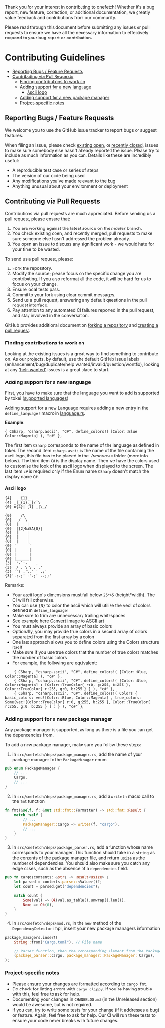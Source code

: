 Thank you for your interest in contributing to onefetch! Whether it's a bug report, new feature, correction, or additional
documentation, we greatly value feedback and contributions from our community.

Please read through this document before submitting any issues or pull requests to ensure we have all the necessary
information to effectively respond to your bug report or contribution.

# Contributing Guidelines

* [Reporting Bugs / Feature Requests](#reporting-bugs--feature-requests)
* [Contributing via Pull Requests](#contributing-via-pull-requests)
    * [Finding contributions to work on](#finding-contributions-to-work-on)
    * [Adding support for a new language](#adding-support-for-a-new-language)
      * [Ascii logo](#ascii-logo)
    * [Adding support for a new package manager](#adding-support-for-a-new-package-manager)
    * [Project-specific notes](#project-specific-notes)

## Reporting Bugs / Feature Requests

We welcome you to use the GitHub issue tracker to report bugs or suggest features.

When filing an issue, please check [existing open](https://github.com/o2sh/onefetch/issues), or [recently closed](https://github.com/o2sh/onefetch/issues?utf8=%E2%9C%93&q=is%3Aissue%20is%3Aclosed%20), issues to make sure somebody else hasn't already
reported the issue. Please try to include as much information as you can. Details like these are incredibly useful:

* A reproducible test case or series of steps
* The version of our code being used
* Any modifications you've made relevant to the bug
* Anything unusual about your environment or deployment

## Contributing via Pull Requests

Contributions via pull requests are much appreciated. Before sending us a pull request, please ensure that:

1. You are working against the latest source on the *master* branch.
2. You check existing open, and recently merged, pull requests to make sure someone else hasn't addressed the problem already.
3. You open an issue to discuss any significant work - we would hate for your time to be wasted.

To send us a pull request, please:

1. Fork the repository.
2. Modify the source; please focus on the specific change you are contributing. If you also reformat all the code, it will be hard for us to focus on your change.
3. Ensure local tests pass.
4. Commit to your fork using clear commit messages.
5. Send us a pull request, answering any default questions in the pull request interface.
6. Pay attention to any automated CI failures reported in the pull request, and stay involved in the conversation.

GitHub provides additional document on [forking a repository](https://help.github.com/articles/fork-a-repo/) and
[creating a pull request](https://help.github.com/articles/creating-a-pull-request/).

### Finding contributions to work on

Looking at the existing issues is a great way to find something to contribute on. As our projects, by default, use the default GitHub issue labels (enhancement/bug/duplicate/help wanted/invalid/question/wontfix), looking at any ['help wanted'](https://github.com/o2sh/onefetch/labels/help%20wanted) issues is a great place to start.

### Adding support for a new language

First, you have to make sure that the language you want to add is supported by tokei ([supported languages](https://github.com/XAMPPRocky/tokei#supported-languages))

Adding support for a new Language requires adding a new entry in the `define_language!` macro in [language.rs](https://raw.githubusercontent.com/o2sh/onefetch/master/src/language.rs).

**Example**:

` { CSharp, "csharp.ascii", "C#", define_colors!( [Color::Blue, Color::Magenta] ), "c#" }, `

The first item `CSharp` corresponds to the name of the language as defined in tokei. The second item `csharp.ascii` is the name of the file containing the ascii logo, this file has to be placed in the _./resources_ folder (more info below). The third item `C#` is the display name. Then we have the colors used to customize the look of the ascii logo when displayed to the screen. The last item `c#` is required only if the Enum name  `CSharp` doesn't match the display name `C#`.

#### Ascii logo

```
{4}   _{1} _  _
{4} _|_{1}(_|/ \
{0} o{4}| {1} _|\_/

{0}    /\
{0}   /  \
{0}  |    |
{0}  |{2}NASA{0}|
{0}  |    |
{0}  |    |
{0}  |    |
{0} '      `
{0} |      |
{0} |      |
{0} |______|
{3}  '-`'-`   .
{3}  / . \'\ . .'
{3} ''( .'\.' ' .;'
{3}'.;.;' ;'.;' ..;;'
```

Remarks:
 - Your ascii logo's dimensions must fall below `25*45` (height\*width). The CI will fail otherwise.
 - You can use `{N}` to color the ascii which will utilize the vec! of colors defined in `define_language!`
 - Make sure to trim any unnecessary trailing whitespaces
 - See example here [Convert image to ASCII art](https://github.com/o2sh/onefetch/wiki/image-to-ascii)
 - You must always provide an array of basic colors
 - Optionally, you may provide true colors in a second array of colors separated from the first array by a colon
 - One last approach allows you to define colors using the Colors structure itself
 - Make sure if you use true colors that the number of true colors matches the number of basic colors
 - For example, the following are equivalent:
```
    { CSharp, "csharp.ascii", "C#", define_colors!( [Color::Blue, Color::Magenta] ), "c#" },
    { CSharp, "csharp.ascii", "C#", define_colors!( [Color::Blue, Color::Magenta] : [Color::TrueColor{ r:0, g:255, b:255 }, Color::TrueColor{ r:255, g:0, b:255 } ] ), "c#" },
    { CSharp, "csharp.ascii", "C#", define_colors!( Colors { basic_colors: vec![Color::Blue, Color::Magenta] , true_colors: Some(vec![Color::TrueColor{ r:0, g:255, b:255 }, Color::TrueColor{ r:255, g:0, b:255 } ] ) } ), "c#" },
```

### Adding support for a new package manager

Any package manager is supported, as long as there is a file you can get the dependencies from.

To add a new package manager, make sure you follow these steps:
1. in `src/onefetch/deps/package_manager.rs`, add the name of your package manager to the `PackageManager` enum
```rust
pub enum PackageManager {
    // ...
    Cargo,
    // ...
}
```

2. in `src/onefetch/deps/package_manager.rs`, add a `writeln` macro call to the `fmt` function
```rust
fn fmt(&self, f: &mut std::fmt::Formatter) -> std::fmt::Result {
    match *self {
        // ...
        PackageManager::Cargo => write!(f, "cargo"),
        // ...
    }
}
```

3. in `src/onefetch/deps/package_parser.rs`, add a function whose name corresponds to your manager. This function should take in a `string` as the contents of the package manager file, and return `usize` as the number of dependencies. You should also make sure you catch any edge cases, such as the absence of a `dependencies` field.
```rust
pub fn cargo(contents: &str) -> Result<usize> {
    let parsed = contents.parse::<Value>()?;
    let count = parsed.get("dependencies");

    match count {
        Some(val) => Ok(val.as_table().unwrap().len()),
        None => Ok(0),
    }
}
```

4. in `src/onefetch/deps/mod.rs`, in the `new` method of the `DependencyDetector` impl, insert your new package managers information
```rust
package_managers.insert(
    String::from("Cargo.toml"), // File name

    // Parser function, then the corresponding element from the PackageManager enum
    (package_parser::cargo, package_manager::PackageManager::Cargo),
);
```

### Project-specific notes

- Please ensure your changes are formatted according to `cargo fmt`.
- Do check for linting errors with `cargo clippy`. If you're having trouble with this, feel free to ask for help.
- Documenting your changes in `CHANGELOG.md` (in the Unreleased section) would be awesome, but is not required.
- If you can, try to write some tests for your change (if it addresses a bug) or feature. Again, feel free to ask for help. Our CI will run these tests to ensure your code never breaks with future changes.

